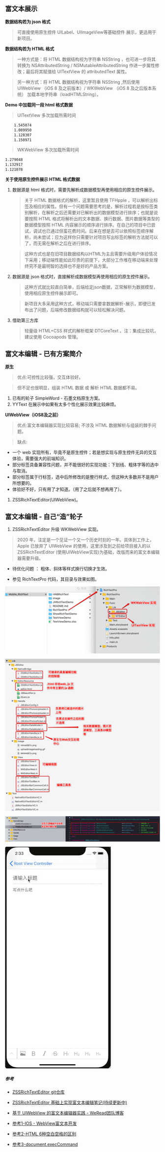 富文本展示
---

**数据结构若为 json 格式**

> 可直接使用原生控件 UILabel、UIImageView等基础控件 展示，更适用于新项目。


**数据结构若为 HTML 格式**

> 一种方式是：将 HTML 数据结构视为字符串 NSString ，也可进一步将其转换为 NSAttributedString / NSMutableAttributedString 作进一步属性修改；最后将其赋值给 UITextView 的 attributedText 属性。
    
    
> 另一种方式：将 HTML 数据结构视为字符串 NSString ,然后使用 UIWebView （iOS 8 及之前版本）/ WKWebView （iOS 8 及之后版本系统） 加载本地字符串（loadHTMLString）。


**Demo 中加载同一段 html 格式数据**

> UITextView 多次加载所需时间
    
```
    1.545074
    1.089950
    1.128307
    1.150971
```

> WKWebView 多次加载所需时间

```
1.279048
1.132917
1.121078
```

**关于使用原生控件展示 HTML 格式数据**

1. 数据源是 html 格式时，需要先解析成数据模型再使用相应的原生控件展示。
    > 关于 HTML 数据格式的解析，这里暂且使用 TFHpple ，可以解析出标签及相应的属性。但有一个问题需要思考的是，解析过程若是按标签类别解析，在解析之后还需要对已解析出的数据模型进行排序；也就是说要按照 HTML 格式将解析出的文本数据、换行数据、图片数据等类型的数据模型按照 HTML 内容展示的顺序进行排序。在自己的项目中已尝试，调试也已通过但蛮花费时间。后来在想是否可以依照标签顺序解析，尚未尝试；应为这样你只需要针对项目写出标签的解析方法就可以了，而无需在解析之后在进行排序。

    > 这种方式也是在旧项目数据结构以HTML为主且需要升级用户体验情况下采用；移动端性能如此珍贵的前提下，大部分工作堆在移动端来处理终究不是最明智的选择也不是好的产品方案。

2. 数据源是 json 格式时，直接解析成数据模型再使用相应的原生控件展示。
    > 这种方式就比较直白简单，后端给定json数据，正常解析为数据模型，使用相应原生控件展示即可。
    
    > 新项目大多采用这种方式，移动端只需要拿数据解析-展示，即便已发布出了问题，后端修改数据结构就可以轻松解决问题。

3. 借助第三方库

    > 轻量级 HTML+CSS 样式的解析框架 DTCoreText 。注：集成比较坑，建议使用 Cocoapods 管理。






富文本编辑 - 已有方案简介
---
**原生**

> 优点:可控性比较强，交互体验好。

> 但不足也很明显，组装 HTML 数据 或 解析 HTML 数据都不易。

1. 已有的轮子 SimpleWord - 石墨文档原生方案。
2. YYText 在展示中如果有太多个性化展示效果比较麻烦。

**UIWebView（iOS8及之前）**

> 优点:富文本编辑器实现比较容易; 不涉及 HTML 数据解析与组装的棘手问题。

> 缺点:
    
* 一个 web 实现所有，毕竟不是原生控件；若是想实现与原生控件无异的交互体验，需要强大的前端知识。
* 部分标签具备兼容性问题，并不能很好的实现功能：下划线、粗体字等的选中与取消。
* 部分标签属于行标签，选中后所修改的是整行样式，但这种大多数并不是用户所想要的。
* 体验好不好，只有用了才知道。（用了之后就不想再用了）。

1. ZSSRichTextEditor(UIWebView)。


富文本编辑 - 自己“造”轮子
---
1. ZSSRichTextEditor 升级 WKWebView 实现。 

> 2020 年，注定是一个见证一个又一个历史时刻的一年。具体到工作上，Apple 已放弃了 UIWebView 的使用，这里涉及到之前给项目接入的以 ZSSRichTextEditor (使用UIWebView实现)为基础，改版而来的富文本编辑器需要升级。

* 待优化问题 ： 粗体、斜体等样式换行切换才生效。

* 参见 RichTextPro 代码，其目录与效果如图。

![image](https://github.com/itwyhuaing/OC-WYH/blob/master/D_部分问题或方案/富文本编辑/Moblie_RichText/image/RTEditor_0.png)

![image](https://github.com/itwyhuaing/OC-WYH/blob/master/D_部分问题或方案/富文本编辑/Moblie_RichText/image/RTEditor_1.png)

![image](https://github.com/itwyhuaing/OC-WYH/blob/master/D_部分问题或方案/富文本编辑/Moblie_RichText/image/RTEditor_2.png)

![image](https://github.com/itwyhuaing/OC-WYH/blob/master/D_部分问题或方案/富文本编辑/Moblie_RichText/image/RTEditor_3.gif)


##### 参考
* [ZSSRichTextEditor git仓库](https://github.com/nnhubbard/ZSSRichTextEditor)
* [ZSSRichTextEditor 基础上实现富文本编辑笔记(持续更新中)](https://github.com/itwyhuaing/Web-WYH)
* [基于 UIWebView 的富文本编辑器实践 - WeRead团队博客](http://wereadteam.github.io/2016/09/21/RichEditor/)

* [参考1-IOS - WebView富文本开发](https://www.jianshu.com/p/c4d7824362cb)
* [参考2-HTML 6种空白空格的区别](https://blog.csdn.net/u014068781/article/details/77962423)
* [参考3-document.execCommand](https://developer.mozilla.org/zh-CN/docs/Web/API/Document/execCommand)